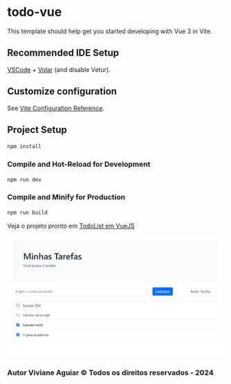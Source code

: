 # todo-vue

This template should help get you started developing with Vue 3 in Vite.

## Recommended IDE Setup

[VSCode](https://code.visualstudio.com/) + [Volar](https://marketplace.visualstudio.com/items?itemName=Vue.volar) (and disable Vetur).

## Customize configuration

See [Vite Configuration Reference](https://vitejs.dev/config/).

## Project Setup

```sh
npm install
```

### Compile and Hot-Reload for Development

```sh
npm run dev
```

### Compile and Minify for Production

```sh
npm run build
```

Veja o projeto pronto em <a href="https://projeto-vue-ebac-viviane.vercel.app/">TodoList em VueJS</a>

<img src="/src/img/todo-list.png">

### Autor Viviane Aguiar &copy; Todos os direitos reservados - 2024